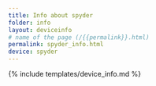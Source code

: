 ```yaml
---
title: Info about spyder
folder: info
layout: deviceinfo
# name of the page (/{{permalink}}.html)
permalink: spyder_info.html
device: spyder
---
```

{% include templates/device_info.md %}
